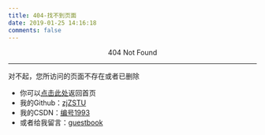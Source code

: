 ```yaml
---
title: 404-找不到页面
date: 2019-01-25 14:16:18
comments: false
---
```


<center>404 Not Found</center>

---

对不起，您所访问的页面不存在或者已删除
* 你可以[点击此处](https://www.zhujian.tech)返回首页
* 我的Github：[zjZSTU](https://github.com/zjZSTU)
* 我的CSDN：[编号1993](https://blog.csdn.net/u012005313)  
* 或者给我留言：[guestbook](https://github.com/zjZSTU/guestbook)

<script type="text/javascript" src="//qzonestyle.gtimg.cn/qzone/hybrid/app/404/search_children.js" charset="utf-8" homePageUrl="/" homePageName="回到我的主页"></script>

